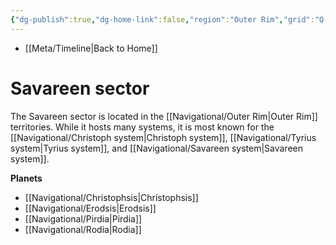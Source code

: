 ```yaml
---
{"dg-publish":true,"dg-home-link":false,"region":"Outer Rim","grid":"Q-16","aliases":[],"tags":["map","sector","unfinished","corellian","triellus","outerrim"],"permalink":"/navigational/savareen-sector/","dgHomeLink":false,"dgPassFrontmatter":true}
---
```


- [[Meta/Timeline\|Back to Home]]

# Savareen sector
The Savareen sector is located in the [[Navigational/Outer Rim\|Outer Rim]] territories. While it hosts many systems, it is most known for the [[Navigational/Christoph system\|Christoph system]], [[Navigational/Tyrius system\|Tyrius system]], and [[Navigational/Savareen system\|Savareen system]].

**Planets**
- [[Navigational/Christophsis\|Christophsis]]
- [[Navigational/Erodsis\|Erodsis]]
- [[Navigational/Pirdia\|Pirdia]]
- [[Navigational/Rodia\|Rodia]]
